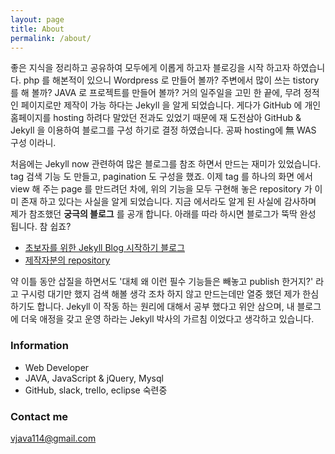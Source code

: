 ```yaml
---
layout: page
title: About
permalink: /about/
---
```



 좋은 지식을 정리하고 공유하여 모두에게 이롭게 하고자 블로깅을 시작 하고자 하였습니다.
php 를 해본적이 있으니 Wordpress 로 만들어 볼까? 주변에서 많이 쓰는 tistory 를 해 볼까? JAVA 로 프로젝트를 만들어 볼까? 거의 일주일을 고민 한 끝에, 무려 정적인 페이지로만 제작이 가능 하다는 Jekyll 을 알게 되었습니다.
게다가 GitHub 에 개인 홈페이지를 hosting 하려다 말았던 전과도 있었기 때문에 재 도전삼아 GitHub & Jekyll 을 이용하여 블로그를 구성 하기로 결정 하였습니다. 공짜 hosting에 無 WAS 구성 이라니. 

 처음에는 Jekyll now 관련하여 많은 블로그를 참조 하면서 만드는 재미가 있었습니다. tag 검색 기능 도 만들고, pagination 도 구성을 했죠. 이제 tag 를 하나의 화면 에서 view 해 주는 page 를 만드려던 차에, 위의 기능을 모두 구현해 놓은 repository 가 이미 존재 하고 있다는 사실을 알게 되었습니다. 
지금 에서라도 알게 된 사실에 감사하며 제가 참조했던 **궁극의 블로그** 를 공개 합니다. 아래를 따라 하시면 블로그가 뚝딱 완성 됩니다. 참 쉽죠?
- [초보자를 위한 Jekyll Blog 시작하기 블로그](http://halryang.net/Jekyll-Blogging-For-Beginners/)
- [제작자분의 repository](https://github.com/easyjekyll/easyjekyll.github.io)




 약 이틀 동안 삽질을 하면서도 '대체 왜 이런 필수 기능들은 빼놓고 publish 한거지?' 라고 구시렁 대기만 했지 검색 해볼 생각 조차 하지 않고 만드는데만 열중 했던 제가 한심 하기도 합니다. Jekyll 이 작동 하는 원리에 대해서 공부 했다고 위안 삼으며, 내 블로그에 더욱 애정을 갖고 운영 하라는 Jekyll 박사의 가르침 이었다고 생각하고 있습니다.



### Information

- Web Developer
- JAVA, JavaScript & jQuery, Mysql
- GitHub, slack, trello, eclipse 숙련중





### Contact me

[vjava114@gmail.com](mailto:vjava114@gmail.com)
